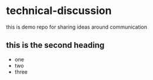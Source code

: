 # technical-discussion
this is demo repo for sharing ideas around communication 
## this is the second heading 

* one
* two
* three
